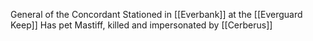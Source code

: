 General of the Concordant
Stationed in [[Everbank]] at the [[Everguard Keep]]
Has pet Mastiff, killed and impersonated by [[Cerberus]]